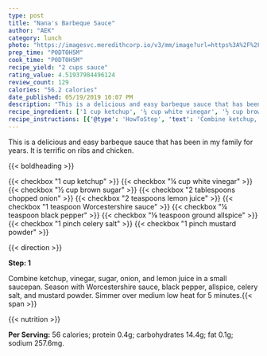 ```yaml
---
type: post
title: "Nana's Barbeque Sauce"
author: "AEK"
category: lunch
photo: "https://imagesvc.meredithcorp.io/v3/mm/image?url=https%3A%2F%2Fimages.media-allrecipes.com%2Fuserphotos%2F1044012.jpg"
prep_time: "P0DT0H5M"
cook_time: "P0DT0H5M"
recipe_yield: "2 cups sauce"
rating_value: 4.51937984496124
review_count: 129
calories: "56.2 calories"
date_published: 05/19/2019 10:07 PM
description: "This is a delicious and easy barbeque sauce that has been in my family for years.  It is terrific on ribs and chicken."
recipe_ingredient: ['1 cup ketchup', '¼ cup white vinegar', '½ cup brown sugar', '2 tablespoons chopped onion', '2 teaspoons lemon juice', '1 teaspoon Worcestershire sauce', '¼ teaspoon black pepper', '⅛ teaspoon ground allspice', '1 pinch celery salt', '1 pinch mustard powder']
recipe_instructions: [{'@type': 'HowToStep', 'text': 'Combine ketchup, vinegar, sugar, onion, and lemon juice in a small saucepan. Season with Worcestershire sauce, black pepper, allspice, celery salt, and mustard powder. Simmer over medium low heat for 5 minutes.\n'}]
---
```


This is a delicious and easy barbeque sauce that has been in my family for years.  It is terrific on ribs and chicken. 

{{< boldheading >}}

{{< checkbox "1 cup ketchup" >}}
{{< checkbox "¼ cup white vinegar" >}}
{{< checkbox "½ cup brown sugar" >}}
{{< checkbox "2 tablespoons chopped onion" >}}
{{< checkbox "2 teaspoons lemon juice" >}}
{{< checkbox "1 teaspoon Worcestershire sauce" >}}
{{< checkbox "¼ teaspoon black pepper" >}}
{{< checkbox "⅛ teaspoon ground allspice" >}}
{{< checkbox "1 pinch celery salt" >}}
{{< checkbox "1 pinch mustard powder" >}}


{{< direction >}}

**Step: 1**

Combine ketchup, vinegar, sugar, onion, and lemon juice in a small saucepan. Season with Worcestershire sauce, black pepper, allspice, celery salt, and mustard powder. Simmer over medium low heat for 5 minutes.{{< span >}}

{{< nutrition >}}

**Per Serving:** 56 calories; protein 0.4g; carbohydrates 14.4g; fat 0.1g; sodium 257.6mg.